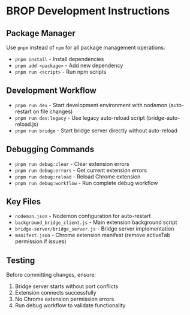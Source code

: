 # BROP Development Instructions

## Package Manager
Use `pnpm` instead of `npm` for all package management operations:
- `pnpm install` - Install dependencies
- `pnpm add <package>` - Add new dependency
- `pnpm run <script>` - Run npm scripts

## Development Workflow
- `pnpm run dev` - Start development environment with nodemon (auto-restart on file changes)
- `pnpm run dev:legacy` - Use legacy auto-reload script (bridge-auto-reload.js)
- `pnpm run bridge` - Start bridge server directly without auto-reload

## Debugging Commands
- `pnpm run debug:clear` - Clear extension errors
- `pnpm run debug:errors` - Get current extension errors
- `pnpm run debug:reload` - Reload Chrome extension
- `pnpm run debug:workflow` - Run complete debug workflow

## Key Files
- `nodemon.json` - Nodemon configuration for auto-restart
- `background_bridge_client.js` - Main extension background script
- `bridge-server/bridge_server.js` - Bridge server implementation
- `manifest.json` - Chrome extension manifest (remove activeTab permission if issues)

## Testing
Before committing changes, ensure:
1. Bridge server starts without port conflicts
2. Extension connects successfully
3. No Chrome extension permission errors
4. Run debug workflow to validate functionality